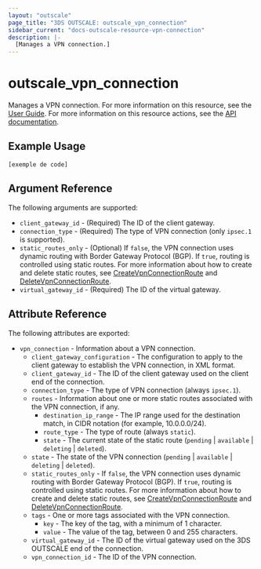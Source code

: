 ```yaml
---
layout: "outscale"
page_title: "3DS OUTSCALE: outscale_vpn_connection"
sidebar_current: "docs-outscale-resource-vpn-connection"
description: |-
  [Manages a VPN connection.]
---
```


# outscale_vpn_connection

Manages a VPN connection.
For more information on this resource, see the [User Guide](https://wiki.outscale.net/display/EN/About+VPN+Connections).
For more information on this resource actions, see the [API documentation](https://docs-beta.outscale.com/#3ds-outscale-api-vpnconnection).

## Example Usage

```hcl
[exemple de code]
```

## Argument Reference

The following arguments are supported:

* `client_gateway_id` - (Required) The ID of the client gateway.
* `connection_type` - (Required) The type of VPN connection (only `ipsec.1` is supported).
* `static_routes_only` - (Optional) If `false`, the VPN connection uses dynamic routing with Border Gateway Protocol (BGP). If `true`, routing is controlled using static routes. For more information about how to create and delete static routes, see [CreateVpnConnectionRoute](#createvpnconnectionroute) and [DeleteVpnConnectionRoute](#deletevpnconnectionroute).
* `virtual_gateway_id` - (Required) The ID of the virtual gateway.

## Attribute Reference

The following attributes are exported:

* `vpn_connection` - Information about a VPN connection.
  * `client_gateway_configuration` - The configuration to apply to the client gateway to establish the VPN connection, in XML format.
  * `client_gateway_id` - The ID of the client gateway used on the client end of the connection.
  * `connection_type` - The type of VPN connection (always `ipsec.1`).
  * `routes` - Information about one or more static routes associated with the VPN connection, if any.
    * `destination_ip_range` - The IP range used for the destination match, in CIDR notation (for example, 10.0.0.0/24).
    * `route_type` - The type of route (always `static`).
    * `state` - The current state of the static route (`pending` \| `available` \| `deleting` \| `deleted`).
  * `state` - The state of the VPN connection (`pending` \| `available` \| `deleting` \| `deleted`).
  * `static_routes_only` - If `false`, the VPN connection uses dynamic routing with Border Gateway Protocol (BGP). If `true`, routing is controlled using static routes. For more information about how to create and delete static routes, see [CreateVpnConnectionRoute](#createvpnconnectionroute) and [DeleteVpnConnectionRoute](#deletevpnconnectionroute).
  * `tags` - One or more tags associated with the VPN connection.
    * `key` - The key of the tag, with a minimum of 1 character.
    * `value` - The value of the tag, between 0 and 255 characters.
  * `virtual_gateway_id` - The ID of the virtual gateway used on the 3DS OUTSCALE end of the connection.
  * `vpn_connection_id` - The ID of the VPN connection.
